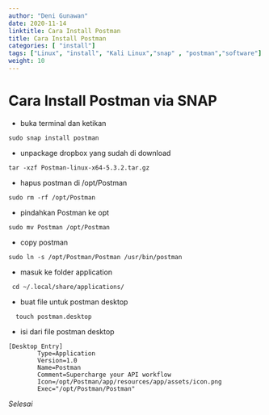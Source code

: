 ```yaml
---
author: "Deni Gunawan"
date: 2020-11-14
linktitle: Cara Install Postman
title: Cara Install Postman
categories: [ "install"]
tags: ["Linux", "install", "Kali Linux","snap" , "postman","software"]
weight: 10
---
```

# Cara Install Postman via SNAP

- buka terminal dan ketikan 

```
sudo snap install postman
```

- unpackage dropbox yang sudah di download 

```
tar -xzf Postman-linux-x64-5.3.2.tar.gz
```
- hapus postman di /opt/Postman

```
sudo rm -rf /opt/Postman
```
- pindahkan Postman ke opt

```
sudo mv Postman /opt/Postman
```
- copy postman

```
sudo ln -s /opt/Postman/Postman /usr/bin/postman
```
- masuk ke folder application

```
 cd ~/.local/share/applications/ 
```
- buat file untuk postman desktop 

```
  touch postman.desktop
```
- isi dari file postman desktop

```
[Desktop Entry]
		Type=Application
		Version=1.0
		Name=Postman
		Comment=Supercharge your API workflow
		Icon=/opt/Postman/app/resources/app/assets/icon.png
		Exec="/opt/Postman/Postman"
```

*Selesai*
